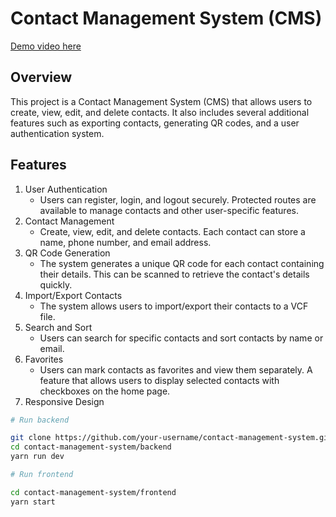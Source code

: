 # Contact Management System (CMS)
[Demo video here]([www.google.com](https://drive.google.com/file/d/18EJu4JDmOvbqbGNjM8iACxLxW7yia2Mg/view?usp=sharing))
## Overview
This project is a Contact Management System (CMS) that allows users to create, view, edit, and delete contacts. It also includes several additional features such as exporting contacts, generating QR codes, and a user authentication system.

## Features
1. User Authentication
   - Users can register, login, and logout securely. Protected routes are available to manage contacts and other user-specific features.
2. Contact Management
   - Create, view, edit, and delete contacts. Each contact can store a name, phone number, and email address.
3. QR Code Generation
   - The system generates a unique QR code for each contact containing their details. This can be scanned to retrieve the contact's details quickly.
4. Import/Export Contacts
   - The system allows users to import/export their contacts to a VCF file. 
5. Search and Sort
   - Users can search for specific contacts and sort contacts by name or email. 
6. Favorites
   -  Users can mark contacts as favorites and view them separately. A feature that allows users to display selected contacts with checkboxes on the home page.
7. Responsive Design

```sh
# Run backend

git clone https://github.com/your-username/contact-management-system.git
cd contact-management-system/backend
yarn run dev
```
```sh
# Run frontend

cd contact-management-system/frontend
yarn start
```


